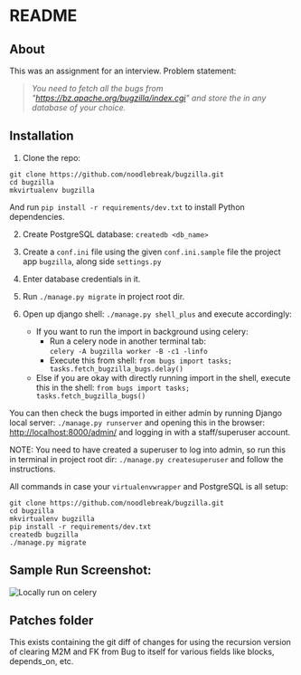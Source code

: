 # README

## About

This was an assignment for an interview. Problem statement:

> *You need to fetch all the bugs from "https://bz.apache.org/bugzilla/index.cgi" and store the in any database of your choice.*

## Installation

1. Clone the repo:
```
git clone https://github.com/noodlebreak/bugzilla.git
cd bugzilla
mkvirtualenv bugzilla
```
And run `pip install -r requirements/dev.txt` to install Python dependencies.

2. Create PostgreSQL database:
`createdb <db_name>`

3. Create a `conf.ini` file using the given `conf.ini.sample` file the project app `bugzilla`, along side `settings.py`

4. Enter database credentials in it.

5. Run `./manage.py migrate` in project root dir.

6. Open up django shell: `./manage.py shell_plus` and execute accordingly:
    - If you want to run the import in background using celery:
        + Run a celery node in another terminal tab:  
            `celery -A bugzilla worker -B -c1 -linfo`
        + Execute this from shell:
            `from bugs import tasks; tasks.fetch_bugzilla_bugs.delay()`
    - Else if you are okay with directly running import in the shell, execute this in the shell:
        `from bugs import tasks; tasks.fetch_bugzilla_bugs()`

You can then check the bugs imported in either admin by running Django local server: `./manage.py runserver` and opening this in the browser: [http://localhost:8000/admin/](http://localhost:8000/admin/) and logging in with a staff/superuser account.

NOTE: You need to have created a superuser to log into admin, so run this in terminal in project root dir: `./manage.py createsuperuser` and follow the instructions.

All commands in case your `virtualenvwrapper` and PostgreSQL is all setup:

```
git clone https://github.com/noodlebreak/bugzilla.git
cd bugzilla
mkvirtualenv bugzilla
pip install -r requirements/dev.txt
createdb bugzilla
./manage.py migrate
```

## Sample Run Screenshot:

![Locally run on celery](https://i.imgur.com/BuwVPCg.png)

## Patches folder

This exists containing the git diff of changes for using the recursion version of clearing M2M and FK from Bug to itself for various fields like blocks, depends_on, etc. 